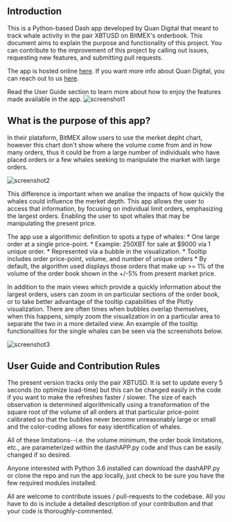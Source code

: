 ## Introduction

This is a Python-based Dash app developed by Quan Digital that meant to track whale activity in the pair XBTUSD on BitMEX's orderbook. This document aims to explain the purpose and functionality of this project. You can contribute to the improvement of this project by calling out issues, requesting new features, and submitting pull requests.

The app is hosted online [here](https://www.quan.digital). 
If you want more info about Quan Digital, you can reach out to us [here](https://www.quan.digital). 

Read the User Guide section to learn more about how to enjoy the features made available in the app. 
![screenshot1]()

## What is the purpose of this app?

In their plataform, BitMEX allow users to use the merket depht chart, however this chart don't show where the volume come from and in how many orders, thus it could be from a large number of individuals who have placed orders or a few whales seeking to manipulate the market with large orders.

![screenshot2]()

This difference is important when we analise the impacts of  how quickly the whales could influence the merket depth. This app allows the user to access that information, by focusing on individual limit orders, emphasizing the largest orders. Enabling the user to spot whales that may be manipulating the present price.

The app use a algorithmic definition to spots a type of whales:
     * One large order at a single price-point.
     * Example: 250XBT for sale at $9000 via 1 unique order.
     * Represented via a bubble in the visualization.
     * Tooltip includes order price-point, volume, and number of unique orders
     * By default, the algorithm used displays those orders that make up >= 1% of the volume of the order book shown in the +/-5% from present market price.

In addition to the main views which provide a quickly  information about the largest orders, users can zoom in on particular sections of the order book, or to take better advantage of the tooltip capabilities of the Plotly visualization. There are often times when bubbles overlap themselves, when this happens, simply zoom the visualization in on a particular area to separate the two in a more detailed view. An example of the tooltip functionalities for the single whales can be seen via the screenshots below.

![screenshot3]()


## User Guide and Contribution Rules

The present version tracks  only the pair XBTUSD. It is set to update every 5 seconds (to optimize load-time) but this can be changed easily in the code if you want to make the refreshes faster / slower. 
The size of each observation is determined algorithmically using a transformation of the square root of the volume of all orders at that particular price-point calibrated so that the bubbles never become unreasonably large or small and  the color-coding allows for easy identification of whales. 

All of these limitations--i.e. the volume minimum, the order book limitations, etc., are parameterized within the dashAPP.py code and thus can be easily changed if so desired.

Anyone interested with Python 3.6 installed can download the dashAPP.py or clone the repo and run the app locally, just check to be sure you have the few required modules installed.

All are welcome to contribute issues / pull-requests to the codebase. All you have to do is include a detailed description of your contribution and that your code is thoroughly-commented.